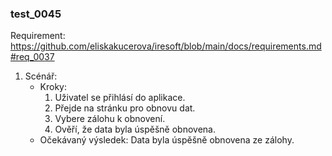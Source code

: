 ### test_0045

Requirement: https://github.com/eliskakucerova/iresoft/blob/main/docs/requirements.md#req_0037

1. Scénář:
   - Kroky:
     1. Uživatel se přihlásí do aplikace.
     2. Přejde na stránku pro obnovu dat.
     3. Vybere zálohu k obnovení.
     4. Ověří, že data byla úspěšně obnovena.
   - Očekávaný výsledek: Data byla úspěšně obnovena ze zálohy.